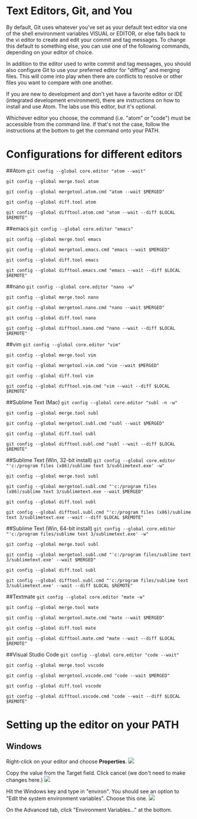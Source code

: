 
# Text Editors, Git, and You

By default, Git uses whatever you’ve set as your default text editor via one of the shell environment variables VISUAL or EDITOR, or else falls back to the vi editor to create and edit your commit and tag messages. To change this default to something else, you can use one of the following commands, depending on your editor of choice.

In addition to the editor used to write commit and tag messages, you should also configure Git to use your preferred editor for "diffing" and merging files.  This will come into play when there are conflicts to resolve or other files you want to compare with one another.

If you are new to development and don't yet have a favorite editor or IDE (integrated development environment), there are instructions on how to install and use Atom.  The labs use this editor, but it's optional.

Whichever editor you choose, the command (i.e. "atom" or "code") must be accessible from the command line.  If that's not the case, follow the instructions at the bottom to get the command onto your PATH.

# Configurations for different editors

##Atom
`git config --global core.editor "atom --wait"`

`git config --global merge.tool atom`

`git config --global mergetool.atom.cmd "atom --wait $MERGED"`

`git config --global diff.tool atom`

`git config --global difftool.atom.cmd "atom --wait --diff $LOCAL $REMOTE"`

##emacs
`git config --global core.editor "emacs"`

`git config --global merge.tool emacs`

`git config --global mergetool.emacs.cmd "emacs --wait $MERGED"`

`git config --global diff.tool emacs`

`git config --global difftool.emacs.cmd "emacs --wait --diff $LOCAL $REMOTE"`

##nano
`git config --global core.editor "nano -w"`

`git config --global merge.tool nano`

`git config --global mergetool.nano.cmd "nano --wait $MERGED"`

`git config --global diff.tool nano`

`git config --global difftool.nano.cmd "nano --wait --diff $LOCAL $REMOTE"`


##vim
`git config --global core.editor "vim"`

`git config --global merge.tool vim`

`git config --global mergetool.vim.cmd "vim --wait $MERGED"`

`git config --global diff.tool vim`

`git config --global difftool.vim.cmd "vim --wait --diff $LOCAL $REMOTE"`

##Sublime Text (Mac)
`git config --global core.editor "subl -n -w"`

`git config --global merge.tool subl`

`git config --global mergetool.subl.cmd "subl --wait $MERGED"`

`git config --global diff.tool subl`

`git config --global difftool.subl.cmd "subl --wait --diff $LOCAL $REMOTE"`

##Sublime Text (Win, 32-bit install)
`git config --global core.editor "'c:/program files (x86)/sublime text 3/sublimetext.exe' -w"`

`git config --global merge.tool subl`

`git config --global mergetool.subl.cmd "'c:/program files (x86)/sublime text 3/sublimetext.exe --wait $MERGED"`

`git config --global diff.tool subl`

`git config --global difftool.subl.cmd "'c:/program files (x86)/sublime text 3/sublimetext.exe --wait --diff $LOCAL $REMOTE"`

##Sublime Text (Win, 64-bit install)
`git config --global core.editor "'c:/program files/sublime text 3/sublimetext.exe' -w"`

`git config --global merge.tool subl`

`git config --global mergetool.subl.cmd "'c:/program files/sublime text 3/sublimetext.exe' --wait $MERGED"`

`git config --global diff.tool subl`

`git config --global difftool.subl.cmd "'c:/program files/sublime text 3/sublimetext.exe' --wait --diff $LOCAL $REMOTE"`

##Textmate
`git config --global core.editor "mate -w"`

`git config --global merge.tool mate`

`git config --global mergetool.mate.cmd "mate --wait $MERGED"`

`git config --global diff.tool mate`

`git config --global difftool.mate.cmd "mate --wait --diff $LOCAL $REMOTE"`


##Visual Studio Code
`git config --global core.editor "code --wait"`

`git config --global merge.tool vscode`

`git config --global mergetool.vscode.cmd "code --wait $MERGED"`

`git config --global diff.tool vscode`

`git config --global difftool.vscode.cmd "code --wait --diff $LOCAL $REMOTE"`


# Setting up the editor on your PATH

## Windows

Right-click on your editor and choose **Properties**.
![](images/properties.png)

Copy the value from the Target field.  Click cancel (we don't need to make changes here.)
![](images/target.png)

Hit the Windows key and type in "environ".  You should see an option to "Edit the system environment variables".  Choose this one.
![](images/system.png)

On the Advanced tab, click "Environment Variables..." at the bottom.
